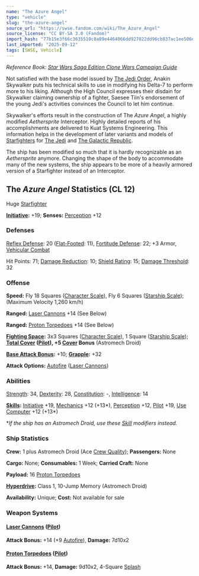 ```yaml
---
name: "The Azure Angel"
type: "vehicle"
slug: "the-azure-angel"
source_url: "https://swse.fandom.com/wiki/The_Azure_Angel"
source_license: "CC BY-SA 3.0 (Fandom)"
import_hash: "77b15e3f66c3635510c8a89e4464066dd927022dd96cb837ac1ee506eecf7546"
last_imported: "2025-09-12"
tags: [SWSE, Vehicle]
---
```

*Reference Book: [Star Wars Saga Edition Clone Wars Campaign Guide](https://swse.fandom.com/wiki/Star_Wars_Saga_Edition_Clone_Wars_Campaign_Guide)*

Not satisfied with the base model issued by [The Jedi Order](https://swse.fandom.com/wiki/The_Jedi_Order), Anakin Skywalker puts his technical skills to use in modifying his Delta-7 to perform more to his liking. Although the High Council expresses their disdain for Skywalker claiming ownership of a fighter, Saesee Tiin's endorsement of the young Jedi's activities convinces the Council to let him continue.

Skywalker's efforts result in the construction of The *Azure Angel*, a highly modified *Aethersprite* Interceptor. Highly detailed reports of his accomplishments are delivered to Kuat Systems Engineering. This information helps in the development of later variants and models of [Starfighters](https://swse.fandom.com/wiki/Starfighters) for [The Jedi](https://swse.fandom.com/wiki/The_Jedi) and [The Galactic Republic](https://swse.fandom.com/wiki/The_Galactic_Republic).

The ship has been modified so much that it is hardly recognizable as an *Aethersprite* anymore. Changing the shape of the body to accommodate many of the new systems, the ship appears to be more of a heavily armored version of a Starfighter instead of an Interceptor.
## The *Azure Angel* Statistics (CL 12)
Huge [Starfighter](https://swse.fandom.com/wiki/Starfighter)

**[Initiative](https://swse.fandom.com/wiki/Initiative):** +19; **Senses:** [Perception](https://swse.fandom.com/wiki/Perception) +12
### Defenses
[Reflex Defense](https://swse.fandom.com/wiki/Reflex_Defense_(Vehicles)): 20 ([Flat-Footed](https://swse.fandom.com/wiki/Flat-Footed): 11), [Fortitude Defense](https://swse.fandom.com/wiki/Fortitude_Defense_(Vehicles)): 22; +3 Armor, [Vehicular Combat](https://swse.fandom.com/wiki/Vehicular_Combat)

Hit Points: 71; [Damage Reduction](https://swse.fandom.com/wiki/Damage_Reduction): 10; [Shield Rating](https://swse.fandom.com/wiki/Shield_Rating): 15; [Damage Threshold](https://swse.fandom.com/wiki/Damage_Threshold_(Vehicles)): 32
### Offense
**Speed:** Fly 18 Squares ([Character Scale](https://swse.fandom.com/wiki/Character_Scale)), Fly 6 Squares ([Starship Scale](https://swse.fandom.com/wiki/Starship_Scale)); (Maximum Velocity 1,260 km/h)

**Ranged:** [Laser Cannons](https://swse.fandom.com/wiki/Laser_Cannons) +14 (See Below)

**Ranged:** [Proton Torpedoes](https://swse.fandom.com/wiki/Proton_Torpedoes) +14 (See Below)

**[Fighting Space](https://swse.fandom.com/wiki/Fighting_Space):** 3x3 Squares ([Character Scale](https://swse.fandom.com/wiki/Character_Scale)), 1 Square ([Starship Scale](https://swse.fandom.com/wiki/Starship_Scale)); **[Total Cover](https://swse.fandom.com/wiki/Total_Cover) **([Pilot](https://swse.fandom.com/wiki/Pilot_(Vehicle_Combat))), +5 [**Cover**](https://swse.fandom.com/wiki/Cover)** Bonus** (Astromech Droid)

**[Base Attack Bonus](https://swse.fandom.com/wiki/Base_Attack_Bonus):** +10; **[Grapple](https://swse.fandom.com/wiki/Grapple):** +32

**Attack Options:** [Autofire](https://swse.fandom.com/wiki/Autofire_(Vehicle_Combat)) ([Laser Cannons](https://swse.fandom.com/wiki/Laser_Cannons))
### Abilities
[Strength](https://swse.fandom.com/wiki/Strength): 34, [Dexterity](https://swse.fandom.com/wiki/Dexterity): 28, [Constitution](https://swse.fandom.com/wiki/Constitution): -, [Intelligence](https://swse.fandom.com/wiki/Intelligence): 14

**[Skills](https://swse.fandom.com/wiki/Skills):** [Initiative](https://swse.fandom.com/wiki/Initiative) +19, [Mechanics](https://swse.fandom.com/wiki/Mechanics) +12 (+13*), [Perception](https://swse.fandom.com/wiki/Perception) +12, [Pilot](https://swse.fandom.com/wiki/Pilot) +19, [Use Computer](https://swse.fandom.com/wiki/Use_Computer) +12 (+13*)

**If the ship has an Astromech Droid, use these [Skill](https://swse.fandom.com/wiki/Skill) modifiers instead.*
### Ship Statistics
**Crew:** 1 plus Astromech Droid (Ace [Crew Quality](https://swse.fandom.com/wiki/Crew_Quality)); **Passengers:** None

**Cargo:** None; **Consumables:** 1 Week; **Carried Craft:** None

**Payload:** 16 [Proton Torpedoes](https://swse.fandom.com/wiki/Proton_Torpedoes)

**[Hyperdrive](https://swse.fandom.com/wiki/Hyperdrive):** Class 1, 10-Jump Memory (Astromech Droid)

**Availability:** Unique; **Cost:** Not available for sale
### Weapon Systems
#### **[Laser Cannons](https://swse.fandom.com/wiki/Laser_Cannons) ([Pilot](https://swse.fandom.com/wiki/Pilot_(Vehicle_Combat)))**
**Attack Bonus:** +14 (+9 [Autofire](https://swse.fandom.com/wiki/Autofire_(Vehicle_Combat))), **Damage:** 7d10x2

#### **[Proton Torpedoes](https://swse.fandom.com/wiki/Proton_Torpedoes) ([Pilot](https://swse.fandom.com/wiki/Pilot_(Vehicle_Combat)))**
**Attack Bonus:** +14, **Damage:** 9d10x2, 4-Square [Splash](https://swse.fandom.com/wiki/Splash)